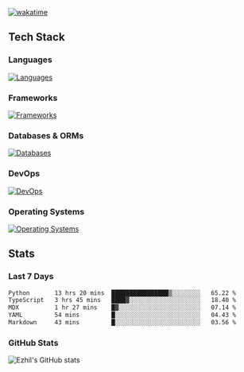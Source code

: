 [![wakatime](https://wakatime.com/badge/user/e780b5d2-6a76-4fde-a594-4ff159327ad3.svg)](https://wakatime.com/@e780b5d2-6a76-4fde-a594-4ff159327ad3)

## Tech Stack

### Languages

[![Languages](https://skillicons.dev/icons?i=python,java,kotlin,javascript,typescript,php,go,rust&theme=dark)](https://skillicons.dev)

### Frameworks

[![Frameworks](https://skillicons.dev/icons?i=react,next,tailwind,express,flask,jquery,bootstrap&theme=dark)](https://skillicons.dev)

### Databases & ORMs

[![Databases](https://skillicons.dev/icons?i=mysql,postgres,mongodb,prisma&theme=dark)](https://skillicons.dev)

### DevOps

[![DevOps](https://skillicons.dev/icons?i=aws,azure,gcp,cloudflare,vercel,docker,git,github,githubactions,nginx&theme=dark)](https://skillicons.dev)

### Operating Systems

[![Operating Systems](https://skillicons.dev/icons?i=windows,ubuntu&theme=dark)](https://skillicons.dev)

## Stats

### Last 7 Days

<!--START_SECTION:waka-->

```txt
Python       13 hrs 20 mins  ████████████████▒░░░░░░░░   65.22 %
TypeScript   3 hrs 45 mins   ████▓░░░░░░░░░░░░░░░░░░░░   18.40 %
MDX          1 hr 27 mins    █▓░░░░░░░░░░░░░░░░░░░░░░░   07.14 %
YAML         54 mins         █░░░░░░░░░░░░░░░░░░░░░░░░   04.43 %
Markdown     43 mins         █░░░░░░░░░░░░░░░░░░░░░░░░   03.56 %
```

<!--END_SECTION:waka-->

### GitHub Stats

![Ezhil's GitHub stats](https://github-readme-stats.vercel.app/api?username=ezhil56x&theme=dark&show_icons=true)
